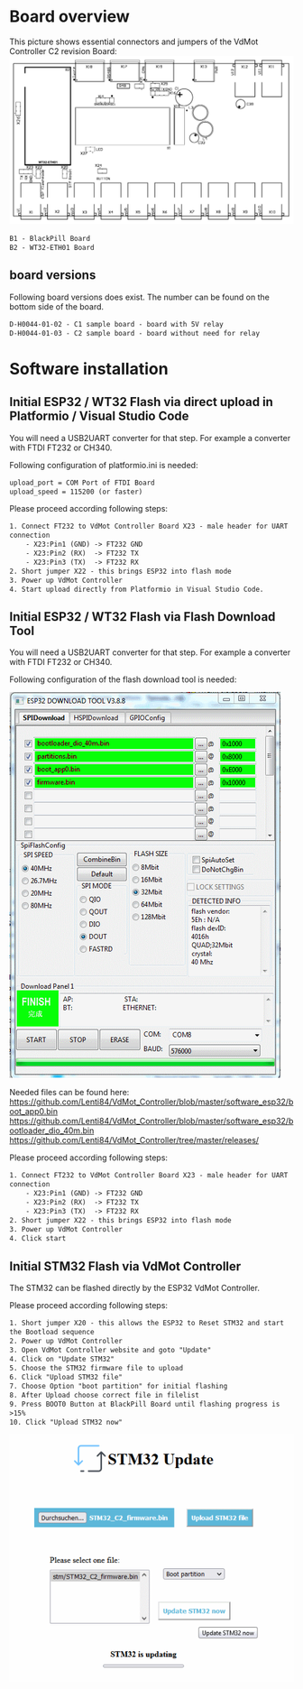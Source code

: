 # Board overview

This picture shows essential connectors and jumpers of the VdMot Controller C2 revision Board:
![-](../hardware/tht_assembly_C2-sample.png "tht assembly drawing C2 revision")

    B1 - BlackPill Board
    B2 - WT32-ETH01 Board

## board versions
Following board versions does exist. The number can be found on the bottom side of the board.

    D-H0044-01-02 - C1 sample board - board with 5V relay
    D-H0044-01-03 - C2 sample board - board without need for relay

# Software installation
## Initial ESP32 / WT32 Flash via direct upload in Platformio / Visual Studio Code
You will need a USB2UART converter for that step. For example a converter with FTDI FT232 or CH340.

Following configuration of platformio.ini is needed:

    upload_port = COM Port of FTDI Board
    upload_speed = 115200 (or faster)
    
    
Please proceed according following steps:

    1. Connect FT232 to VdMot Controller Board X23 - male header for UART connection
        - X23:Pin1 (GND) -> FT232 GND 
        - X23:Pin2 (RX)  -> FT232 TX 
        - X23:Pin3 (TX)  -> FT232 RX 
    2. Short jumper X22 - this brings ESP32 into flash mode
    3. Power up VdMot Controller
    4. Start upload directly from Platformio in Visual Studio Code. 



## Initial ESP32 / WT32 Flash via Flash Download Tool
You will need a USB2UART converter for that step. For example a converter with FTDI FT232 or CH340.

Following configuration of the flash download tool is needed:

![-](./esp32_flash_download_tool_config.png "ESP32 Flash Download Tool Configuration")

Needed files can be found here:<br>
https://github.com/Lenti84/VdMot_Controller/blob/master/software_esp32/boot_app0.bin<br>
https://github.com/Lenti84/VdMot_Controller/blob/master/software_esp32/bootloader_dio_40m.bin<br>
https://github.com/Lenti84/VdMot_Controller/tree/master/releases/
    
Please proceed according following steps:

    1. Connect FT232 to VdMot Controller Board X23 - male header for UART connection
        - X23:Pin1 (GND) -> FT232 GND 
        - X23:Pin2 (RX)  -> FT232 TX 
        - X23:Pin3 (TX)  -> FT232 RX 
    2. Short jumper X22 - this brings ESP32 into flash mode
    3. Power up VdMot Controller
    4. Click start
    

## Initial STM32 Flash via VdMot Controller
The STM32 can be flashed directly by the ESP32 VdMot Controller.

Please proceed according following steps:

    1. Short jumper X20 - this allows the ESP32 to Reset STM32 and start the Bootload sequence
    2. Power up VdMot Controller
    3. Open VdMot Controller website and goto "Update"
    4. Click on "Update STM32"
    5. Choose the STM32 firmware file to upload
    6. Click "Upload STM32 file"
    7. Choose Option "boot partition" for initial flashing
    8. After Upload choose correct file in filelist
    9. Press BOOT0 Button at BlackPill Board until flashing progress is >15%
    10. Click "Upload STM32 now"

![-](./stm32_initial_flash.png "STM32 initial flash")
